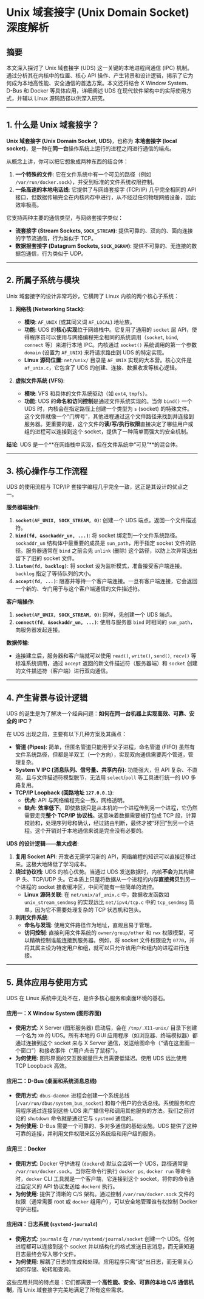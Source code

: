 # Unix 域套接字 (Unix Domain Socket) 深度解析

## 摘要

本文深入探讨了 Unix 域套接字 (UDS) 这一关键的本地进程间通信 (IPC) 机制。通过分析其在内核中的位置、核心 API 操作、产生背景和设计逻辑，揭示了它为何成为本地高性能、安全通信的首选方案。本文还将结合 X Window System、D-Bus 和 Docker 等具体应用，详细阐述 UDS 在现代软件架构中的实际使用方式，并辅以 Linux 源码路径以供深入研究。

---

## 1. 什么是 Unix 域套接字？

**Unix 域套接字 (Unix Domain Socket, UDS)**，也称为 **本地套接字 (local socket)**，是一种在**同一台**操作系统上运行的进程之间进行通信的端点。

从概念上讲，你可以把它想象成两种东西的结合体：

1.  **一个特殊的文件**: 它在文件系统中有一个可见的路径（例如 `/var/run/docker.sock`），并受到标准的文件系统权限控制。
2.  **一条高速的本地电话线**: 它提供了与网络套接字 (TCP/IP) 几乎完全相同的 API 接口，但数据传输完全在内核内存中进行，从不经过任何物理网络设备，因此效率极高。

它支持两种主要的通信类型，与网络套接字类似：
*   **流套接字 (Stream Sockets, `SOCK_STREAM`)**: 提供可靠的、双向的、面向连接的字节流通信，行为类似于 TCP。
*   **数据报套接字 (Datagram Sockets, `SOCK_DGRAM`)**: 提供不可靠的、无连接的数据包通信，行为类似于 UDP。

---

## 2. 所属子系统与模块

Unix 域套接字的设计非常巧妙，它横跨了 Linux 内核的两个核心子系统：

1.  **网络栈 (Networking Stack)**:
    *   **模块**: `AF_UNIX` (或其同义词 `AF_LOCAL`) 地址族。
    *   **功能**: UDS 的**核心实现**位于网络栈中。它复用了通用的 `socket` 层 API，使得程序员可以使用与网络编程完全相同的系统调用（`socket`, `bind`, `connect` 等）来进行本地 IPC。内核通过 `socket()` 系统调用的第一个参数 `domain` (设置为 `AF_UNIX`) 来将请求路由到 UDS 的特定实现。
    *   **Linux 源码位置**: `net/unix/` 目录是 `AF_UNIX` 实现的大本营。核心文件是 `af_unix.c`，它包含了 UDS 的创建、连接、数据收发等核心逻辑。

2.  **虚拟文件系统 (VFS)**:
    *   **模块**: VFS 和具体的文件系统驱动（如 `ext4`, `tmpfs`）。
    *   **功能**: UDS 的**命名和访问控制**是通过文件系统实现的。当你 `bind()` 一个 UDS 时，内核会在指定路径上创建一个类型为 `s` (socket) 的特殊文件。这个文件就像一个“门牌号”，其他进程通过这个文件路径来找到并连接到服务器。更重要的是，这个文件的**读/写/执行权限**直接决定了哪些用户或组的进程可以连接到这个 socket，提供了一种简单而强大的安全机制。

**结论**: UDS 是一个**在网络栈中实现，但在文件系统中“可见”**的混合体。

---

## 3. 核心操作与工作流程

UDS 的使用流程与 TCP/IP 套接字编程几乎完全一致，这正是其设计的优点之一。

**服务器端操作**:
1.  **`socket(AF_UNIX, SOCK_STREAM, 0)`**: 创建一个 UDS 端点。返回一个文件描述符。
2.  **`bind(fd, &sockaddr_un, ...)`**: 将 socket 绑定到一个文件系统路径。`sockaddr_un` 结构体中最重要的成员是 `sun_path`，用于指定 socket 文件的路径。服务器通常在 `bind` 之前会先 `unlink` (删除) 这个路径，以防上次异常退出留下了旧的 socket 文件。
3.  **`listen(fd, backlog)`**: 将 socket 设为监听模式，准备接受客户端连接。`backlog` 指定了等待队列的大小。
4.  **`accept(fd, ...)`**: 阻塞并等待一个客户端连接。一旦有客户端连接，它会返回一个新的、专门用于与这个客户端通信的文件描述符。

**客户端操作**:
1.  **`socket(AF_UNIX, SOCK_STREAM, 0)`**: 同样，先创建一个 UDS 端点。
2.  **`connect(fd, &sockaddr_un, ...)`**: 使用与服务器 `bind` 时相同的 `sun_path`，向服务器发起连接。

**数据传输**:
*   连接建立后，服务器和客户端就可以使用 `read()`, `write()`, `send()`, `recv()` 等标准系统调用，通过 `accept` 返回的新文件描述符（服务器端）和 `socket` 创建的文件描述符（客户端）进行双向通信。

---

## 4. 产生背景与设计逻辑

UDS 的诞生是为了解决一个经典问题：**如何在同一台机器上实现高效、可靠、安全的 IPC？**

在 UDS 出现之前，主要有以下几种方案及其痛点：

*   **管道 (Pipes)**: 简单，但匿名管道只能用于父子进程，命名管道 (FIFO) 虽然有文件系统路径，但都是半双工（一个方向），实现双向通信需要两个管道，管理复杂。
*   **System V IPC (消息队列、信号量、共享内存)**: 功能强大，但 API 复杂、不直观，且与文件描述符模型脱节，无法用 `select`/`poll` 等工具进行统一的 I/O 多路复用。
*   **TCP/IP Loopback (回路地址 `127.0.0.1`)**:
    *   **优点**: API 与网络编程完全一致，网络透明。
    *   **缺点**: **效率低下**。即使数据只是从本机的一个进程传到另一个进程，它仍然需要走完**整个 TCP/IP 协议栈**。这意味着数据需要被打包成 TCP 段，计算校验和，处理序列号和确认，经过路由判断，最终才被“环回”到另一个进程。这个开销对于本地通信来说是完全没有必要的。

**UDS 的设计逻辑——集大成者**:

1.  **复用 Socket API**: 开发者无需学习新的 API，网络编程的知识可以直接迁移过来。这极大地降低了学习成本。
2.  **绕过协议栈**: UDS 的核心优势。当通过 UDS 发送数据时，内核**不会**为其构建 IP 头、TCP/UDP 头。它本质上只是将数据从一个进程的内存**直接拷贝**到另一个进程的 socket 接收缓冲区，中间可能有一些简单的流控。
    *   **Linux 源码关联**: 在 `net/unix/af_unix.c` 中，数据收发函数如 `unix_stream_sendmsg` 的实现远比 `net/ipv4/tcp.c` 中的 `tcp_sendmsg` 简单，因为它不需要处理复杂的 TCP 状态机和包头。
3.  **利用文件系统**:
    *   **命名与发现**: 使用文件路径作为地址，直观且易于管理。
    *   **访问控制**: 直接利用文件系统的 `owner/group/other` 和 `rwx` 权限模型，可以精确控制谁能连接到服务器。例如，将 socket 文件权限设为 `0770`，并将其属主设为特定用户和组，就可以只允许该用户和组内的进程进行连接。

---

## 5. 具体应用与使用方式

UDS 在 Linux 系统中无处不在，是许多核心服务和桌面环境的基石。

#### **应用一：X Window System (图形界面)**
*   **使用方式**: X Server (图形服务器) 启动后，会在 `/tmp/.X11-unix/` 目录下创建一个名为 `X0` 的 UDS。所有本地的 GUI 应用程序（如浏览器、终端模拟器）都通过连接到这个 socket 来与 X Server 通信，发送绘图命令（“请在这里画一个窗口”）和接收事件（“用户点击了鼠标”）。
*   **为何使用**: 图形界面的交互数据量巨大且需要低延迟。使用 UDS 远比使用 TCP Loopback 高效。

#### **应用二：D-Bus (桌面和系统消息总线)**
*   **使用方式**: `dbus-daemon` 进程会创建一个系统总线 (`/var/run/dbus/system_bus_socket`) 和每个用户的会话总线。系统服务和应用程序通过连接到这些 UDS 来广播信号和调用其他服务的方法。我们之前讨论的 `shutdown` 命令就是通过它与 `systemd` 通信的。
*   **为何使用**: D-Bus 需要一个可靠的、多对多通信的基础设施。UDS 提供了这种可靠的连接，并利用文件权限来区分系统级和用户级的服务。

#### **应用三：Docker**
*   **使用方式**: Docker 守护进程 (`dockerd`) 默认会监听一个 UDS，路径通常是 `/var/run/docker.sock`。当你在命令行执行 `docker ps`, `docker run` 等命令时，`docker` CLI 工具就是一个客户端，它连接到这个 socket，将你的命令通过自定义的 API 协议发送给 `dockerd` 执行。
*   **为何使用**: 提供了清晰的 C/S 架构。通过控制 `/var/run/docker.sock` 文件的权限（通常需要 root 或 `docker` 组用户），可以安全地管理谁有权控制 Docker 守护进程。

#### **应用四：日志系统 (`systemd-journald`)**
*   **使用方式**: `journald` 在 `/run/systemd/journal/socket` 创建一个 UDS。任何进程都可以连接到这个 socket 并以结构化的格式发送日志消息，而无需知道日志最终会写入哪个文件。
*   **为何使用**: 解耦了日志的生成和处理。应用程序只需“说”出日志，而无需关心如何存储、轮转和查询。

这些应用共同的特点是：它们都需要一个**高性能、安全、可靠的本地 C/S 通信机制**，而 Unix 域套接字完美地满足了所有这些需求。
